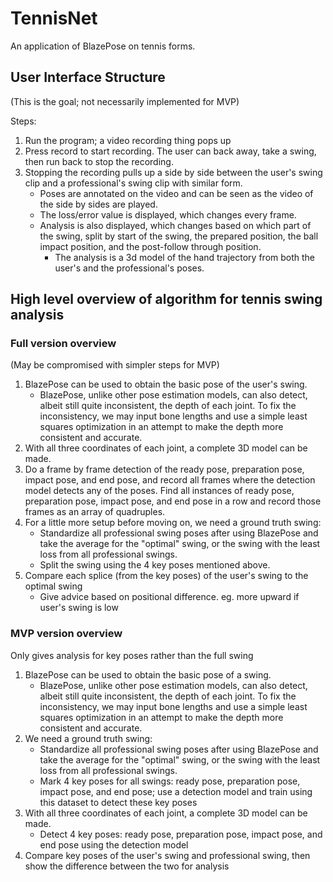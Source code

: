 # TennisNet
 
An application of BlazePose on tennis forms.

## User Interface Structure

(This is the goal; not necessarily implemented for MVP)

Steps:
1.  Run the program; a video recording thing pops up
2.  Press record to start recording. The user can back away, take a swing, then run back to stop the recording.
3.  Stopping the recording pulls up a side by side between the user's swing clip and a professional's swing clip with similar form.
    -  Poses are annotated on the video and can be seen as the video of the side by sides are played.
    -  The loss/error value is displayed, which changes every frame.
    -  Analysis is also displayed, which changes based on which part of the swing, split by start of the swing, the prepared position, the ball impact position, and the post-follow through position.
        -  The analysis is a 3d model of the hand trajectory from both the user's and the professional's poses.

## High level overview of algorithm for tennis swing analysis

### Full version overview

(May be compromised with simpler steps for MVP)

1.  BlazePose can be used to obtain the basic pose of the user's swing.
    -  BlazePose, unlike other pose estimation models, can also detect, albeit still quite inconsistent, the depth of each joint. To fix the inconsistency, we may input bone lengths and use a simple least squares optimization in an attempt to make the depth more consistent and accurate.
2.  With all three coordinates of each joint, a complete 3D model can be made.
3.  Do a frame by frame detection of the ready pose, preparation pose, impact pose, and end pose, and record all frames where the detection model detects any of the poses. Find all instances of ready pose, preparation pose, impact pose, and end pose in a row and record those frames as an array of quadruples.
4.  For a little more setup before moving on, we need a ground truth swing:
    -  Standardize all professional swing poses after using BlazePose and take the average for the "optimal" swing, or the swing with the least loss from all professional swings.
    -  Split the swing using the 4 key poses mentioned above.
5.  Compare each splice (from the key poses) of the user's swing to the optimal swing
    -  Give advice based on positional difference. eg. more upward if user's swing is low

### MVP version overview

Only gives analysis for key poses rather than the full swing

1.  BlazePose can be used to obtain the basic pose of a swing.
    -  BlazePose, unlike other pose estimation models, can also detect, albeit still quite inconsistent, the depth of each joint. To fix the inconsistency, we may input bone lengths and use a simple least squares optimization in an attempt to make the depth more consistent and accurate.
2.  We need a ground truth swing:
    -  Standardize all professional swing poses after using BlazePose and take the average for the "optimal" swing, or the swing with the least loss from all professional swings.
    -  Mark 4 key poses for all swings: ready pose, preparation pose, impact pose, and end pose; use a detection model and train using this dataset to detect these key poses
3.  With all three coordinates of each joint, a complete 3D model can be made.
    -  Detect 4 key poses: ready pose, preparation pose, impact pose, and end pose using the detection model
4.  Compare key poses of the user's swing and professional swing, then show the difference between the two for analysis
